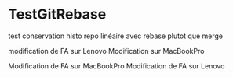 # TestGitRebase

test conservation histo repo linéaire avec rebase plutot que merge

modification de FA sur Lenovo
Modification sur MacBookPro

Modification de FA sur MacBookPro
Modification de FA sur Lenovo
